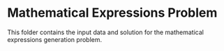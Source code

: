 # Mathematical Expressions Problem

This folder contains the input data and solution for the mathematical expressions generation problem.